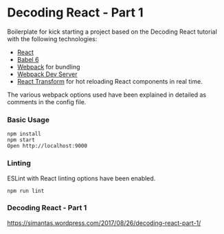 # Decoding React - Part 1


Boilerplate for kick starting a project based on the Decoding React tutorial with the following technologies:
* [React](https://github.com/facebook/react)
* [Babel 6](http://babeljs.io)
* [Webpack](http://webpack.github.io) for bundling
* [Webpack Dev Server](http://webpack.github.io/docs/webpack-dev-server.html)
* [React Transform](https://github.com/gaearon/react-transform-hmr) for hot reloading React components in real time.

The various webpack options used have been explained in detailed as comments in the config file. 

### Basic Usage

```
npm install
npm start
Open http://localhost:9000
```

### Linting

ESLint with React linting options have been enabled.

```
npm run lint
```

### Decoding React - Part 1

https://simantas.wordpress.com/2017/08/26/decoding-react-part-1/

